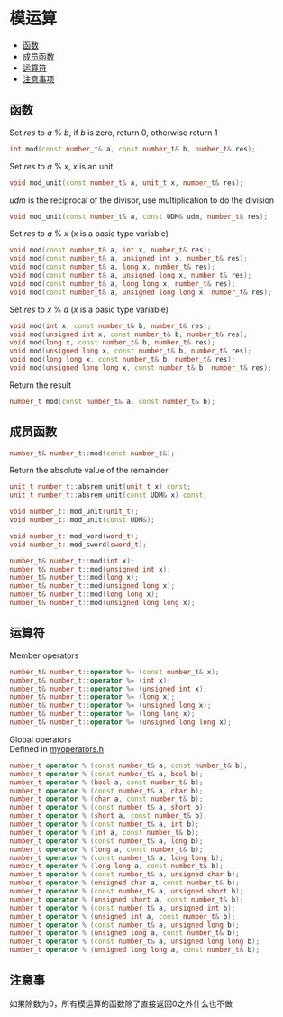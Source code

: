 <h1>模运算</h1>

 * [函数](#functions)
 * [成员函数](#memberfunctions)
 * [运算符](#operatorsoverloaded)
 * [注意事项](#attentions)

<h2 id="functions">函数</h2>

Set _res_ to _a_ % _b_,
if _b_ is zero, return 0, otherwise return 1
```C++
int mod(const number_t& a, const number_t& b, number_t& res);
```

Set _res_ to _a_ % _x_, _x_ is an unit.
```C++
void mod_unit(const number_t& a, unit_t x, number_t& res);
```
_udm_ is the reciprocal of the divisor, use multiplication to do the division
```C++
void mod_unit(const number_t& a, const UDM& udm, number_t& res);
```

Set _res_ to _a_ % _x_ (_x_ is a basic type variable)
```C++
void mod(const number_t& a, int x, number_t& res);
void mod(const number_t& a, unsigned int x, number_t& res);
void mod(const number_t& a, long x, number_t& res);
void mod(const number_t& a, unsigned long x, number_t& res);
void mod(const number_t& a, long long x, number_t& res);
void mod(const number_t& a, unsigned long long x, number_t& res);
```

Set _res_ to _x_ % _a_ (_x_ is a basic type variable)
```C++
void mod(int x, const number_t& b, number_t& res);
void mod(unsigned int x, const number_t& b, number_t& res);
void mod(long x, const number_t& b, number_t& res);
void mod(unsigned long x, const number_t& b, number_t& res);
void mod(long long x, const number_t& b, number_t& res);
void mod(unsigned long long x, const number_t& b, number_t& res);
```

Return the result
```C++
number_t mod(const number_t& a, const number_t& b);
```

<h2 id="memberfunctions">成员函数</h2>

```C++
number_t& number_t::mod(const number_t&);
```
Return the absolute value of the remainder
```C++
unit_t number_t::absrem_unit(unit_t x) const;
unit_t number_t::absrem_unit(const UDM& x) const;
```
```C++
void number_t::mod_unit(unit_t);
void number_t::mod_unit(const UDM&);
```
```C++
void number_t::mod_word(word_t);
void number_t::mod_sword(sword_t);
```
```C++
number_t& number_t::mod(int x);
number_t& number_t::mod(unsigned int x);
number_t& number_t::mod(long x);
number_t& number_t::mod(unsigned long x);
number_t& number_t::mod(long long x);
number_t& number_t::mod(unsigned long long x);
```

<h2 id="operatorsoverloaded">运算符</h2>

Member operators

```C++
number_t& number_t::operator %= (const number_t& x);
number_t& number_t::operator %= (int x);
number_t& number_t::operator %= (unsigned int x);
number_t& number_t::operator %= (long x);
number_t& number_t::operator %= (unsigned long x);
number_t& number_t::operator %= (long long x);
number_t& number_t::operator %= (unsigned long long x);
```

Global operators  
Defined in [myoperators.h](https://github.com/brotherbeer/mynum/blob/master/myoperators.h)

```C++
number_t operator % (const number_t& a, const number_t& b);
number_t operator % (const number_t& a, bool b);
number_t operator % (bool a, const number_t& b);
number_t operator % (const number_t& a, char b);
number_t operator % (char a, const number_t& b);
number_t operator % (const number_t& a, short b);
number_t operator % (short a, const number_t& b);
number_t operator % (const number_t& a, int b);
number_t operator % (int a, const number_t& b);
number_t operator % (const number_t& a, long b);
number_t operator % (long a, const number_t& b);
number_t operator % (const number_t& a, long long b);
number_t operator % (long long a, const number_t& b);
number_t operator % (const number_t& a, unsigned char b);
number_t operator % (unsigned char a, const number_t& b);
number_t operator % (const number_t& a, unsigned short b);
number_t operator % (unsigned short a, const number_t& b);
number_t operator % (const number_t& a, unsigned int b);
number_t operator % (unsigned int a, const number_t& b);
number_t operator % (const number_t& a, unsigned long b);
number_t operator % (unsigned long a, const number_t& b);
number_t operator % (const number_t& a, unsigned long long b);
number_t operator % (unsigned long long a, const number_t& b);
```

<h2 id="attentions">注意事 </h2>

如果除数为0，所有模运算的函数除了直接返回0之外什么也不做
